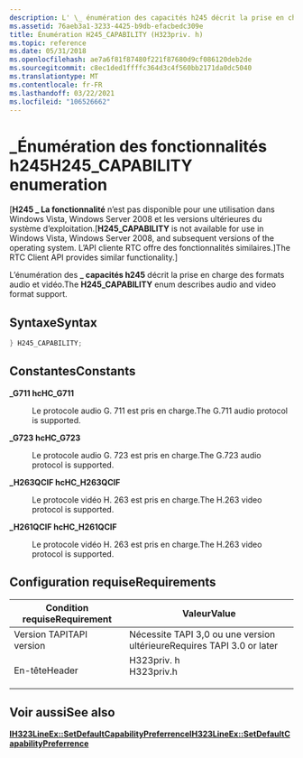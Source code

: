 ```yaml
---
description: L' \_ énumération des capacités h245 décrit la prise en charge des formats audio et vidéo.
ms.assetid: 76aeb3a1-3233-4425-b9db-efacbedc309e
title: Énumération H245_CAPABILITY (H323priv. h)
ms.topic: reference
ms.date: 05/31/2018
ms.openlocfilehash: ae7a6f81f87480f221f87680d9cf086120deb2de
ms.sourcegitcommit: c8ec1ded1ffffc364d3c4f560bb2171da0dc5040
ms.translationtype: MT
ms.contentlocale: fr-FR
ms.lasthandoff: 03/22/2021
ms.locfileid: "106526662"
---
```

# <a name="h245_capability-enumeration"></a><span data-ttu-id="6155e-103">\_Énumération des fonctionnalités h245</span><span class="sxs-lookup"><span data-stu-id="6155e-103">H245\_CAPABILITY enumeration</span></span>

<span data-ttu-id="6155e-104">\[**H245 \_ La fonctionnalité** n’est pas disponible pour une utilisation dans Windows Vista, Windows Server 2008 et les versions ultérieures du système d’exploitation.</span><span class="sxs-lookup"><span data-stu-id="6155e-104">\[**H245\_CAPABILITY** is not available for use in Windows Vista, Windows Server 2008, and subsequent versions of the operating system.</span></span> <span data-ttu-id="6155e-105">L’API cliente RTC offre des fonctionnalités similaires.\]</span><span class="sxs-lookup"><span data-stu-id="6155e-105">The RTC Client API provides similar functionality.\]</span></span>

<span data-ttu-id="6155e-106">L’énumération des **\_ capacités h245** décrit la prise en charge des formats audio et vidéo.</span><span class="sxs-lookup"><span data-stu-id="6155e-106">The **H245\_CAPABILITY** enum describes audio and video format support.</span></span>

## <a name="syntax"></a><span data-ttu-id="6155e-107">Syntaxe</span><span class="sxs-lookup"><span data-stu-id="6155e-107">Syntax</span></span>


```C++
} H245_CAPABILITY;
```



## <a name="constants"></a><span data-ttu-id="6155e-108">Constantes</span><span class="sxs-lookup"><span data-stu-id="6155e-108">Constants</span></span>

<dl> <dt>

<span data-ttu-id="6155e-109"><span id="HC_G711"></span><span id="hc_g711"></span>**\_G711 hc**</span><span class="sxs-lookup"><span data-stu-id="6155e-109"><span id="HC_G711"></span><span id="hc_g711"></span>**HC\_G711**</span></span>
</dt> <dd>

<span data-ttu-id="6155e-110">Le protocole audio G. 711 est pris en charge.</span><span class="sxs-lookup"><span data-stu-id="6155e-110">The G.711 audio protocol is supported.</span></span>

</dd> <dt>

<span data-ttu-id="6155e-111"><span id="HC_G723"></span><span id="hc_g723"></span>**\_G723 hc**</span><span class="sxs-lookup"><span data-stu-id="6155e-111"><span id="HC_G723"></span><span id="hc_g723"></span>**HC\_G723**</span></span>
</dt> <dd>

<span data-ttu-id="6155e-112">Le protocole audio G. 723 est pris en charge.</span><span class="sxs-lookup"><span data-stu-id="6155e-112">The G.723 audio protocol is supported.</span></span>

</dd> <dt>

<span data-ttu-id="6155e-113"><span id="HC_H263QCIF"></span><span id="hc_h263qcif"></span>**\_H263QCIF hc**</span><span class="sxs-lookup"><span data-stu-id="6155e-113"><span id="HC_H263QCIF"></span><span id="hc_h263qcif"></span>**HC\_H263QCIF**</span></span>
</dt> <dd>

<span data-ttu-id="6155e-114">Le protocole vidéo H. 263 est pris en charge.</span><span class="sxs-lookup"><span data-stu-id="6155e-114">The H.263 video protocol is supported.</span></span>

</dd> <dt>

<span data-ttu-id="6155e-115"><span id="HC_H261QCIF"></span><span id="hc_h261qcif"></span>**\_H261QCIF hc**</span><span class="sxs-lookup"><span data-stu-id="6155e-115"><span id="HC_H261QCIF"></span><span id="hc_h261qcif"></span>**HC\_H261QCIF**</span></span>
</dt> <dd>

<span data-ttu-id="6155e-116">Le protocole vidéo H. 263 est pris en charge.</span><span class="sxs-lookup"><span data-stu-id="6155e-116">The H.263 video protocol is supported.</span></span>

</dd> </dl>

## <a name="requirements"></a><span data-ttu-id="6155e-117">Configuration requise</span><span class="sxs-lookup"><span data-stu-id="6155e-117">Requirements</span></span>



| <span data-ttu-id="6155e-118">Condition requise</span><span class="sxs-lookup"><span data-stu-id="6155e-118">Requirement</span></span> | <span data-ttu-id="6155e-119">Valeur</span><span class="sxs-lookup"><span data-stu-id="6155e-119">Value</span></span> |
|-------------------------|---------------------------------------------------------------------------------------|
| <span data-ttu-id="6155e-120">Version TAPI</span><span class="sxs-lookup"><span data-stu-id="6155e-120">TAPI version</span></span><br/> | <span data-ttu-id="6155e-121">Nécessite TAPI 3,0 ou une version ultérieure</span><span class="sxs-lookup"><span data-stu-id="6155e-121">Requires TAPI 3.0 or later</span></span><br/>                                                 |
| <span data-ttu-id="6155e-122">En-tête</span><span class="sxs-lookup"><span data-stu-id="6155e-122">Header</span></span><br/>       | <dl> <span data-ttu-id="6155e-123"><dt>H323priv. h</dt></span><span class="sxs-lookup"><span data-stu-id="6155e-123"><dt>H323priv.h</dt></span></span> </dl> |



## <a name="see-also"></a><span data-ttu-id="6155e-124">Voir aussi</span><span class="sxs-lookup"><span data-stu-id="6155e-124">See also</span></span>

<dl> <dt>

[<span data-ttu-id="6155e-125">**IH323LineEx::SetDefaultCapabilityPreferrence**</span><span class="sxs-lookup"><span data-stu-id="6155e-125">**IH323LineEx::SetDefaultCapabilityPreferrence**</span></span>](ih323lineex-setdefaultcapabilitypreferrence.md)
</dt> </dl>

 

 




